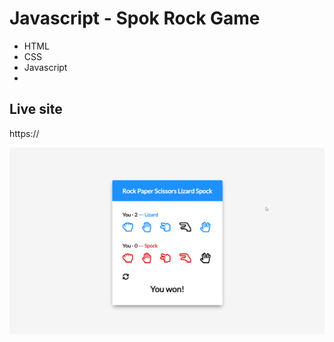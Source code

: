 # Javascript - Spok Rock Game

* HTML
* CSS
* Javascript
* 


## Live site
https://

[![Screenshot](screenshot.png)](https://)